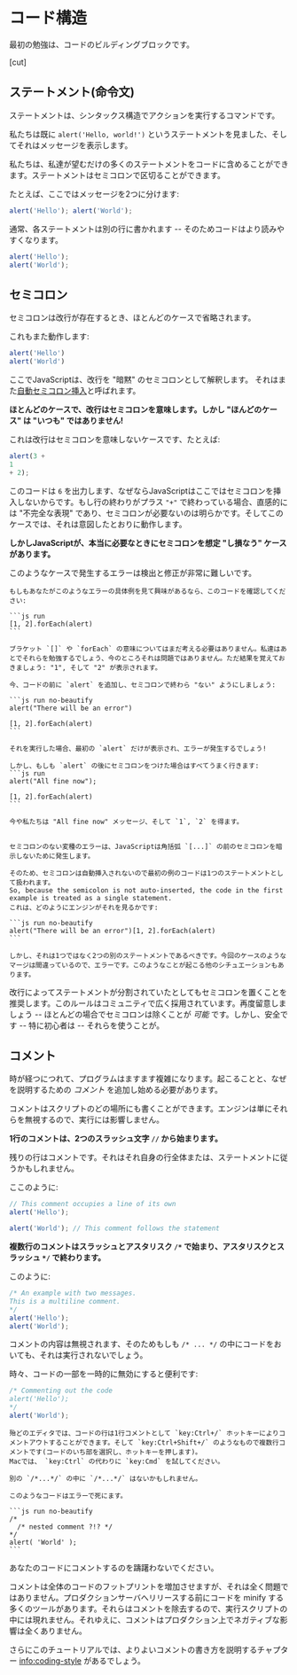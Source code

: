 # コード構造

最初の勉強は、コードのビルディングブロックです。

[cut]

## ステートメント(命令文)

ステートメントは、シンタックス構造でアクションを実行するコマンドです。

私たちは既に `alert('Hello, world!')` というステートメントを見ました、そしてそれはメッセージを表示します。

私たちは、私達が望むだけの多くのステートメントをコードに含めることができます。ステートメントはセミコロンで区切ることができます。

たとえば、ここではメッセージを2つに分けます:

```js run no-beautify
alert('Hello'); alert('World');
```

通常、各ステートメントは別の行に書かれます -- そのためコードはより読みやすくなります。

```js run no-beautify
alert('Hello');
alert('World');
```

## セミコロン

セミコロンは改行が存在するとき、ほとんどのケースで省略されます。

これもまた動作します:

```js run no-beautify
alert('Hello')
alert('World')
```

ここでJavaScriptは、改行を "暗黙" のセミコロンとして解釈します。
それはまた[自動セミコロン挿入](https://tc39.github.io/ecma262/#sec-automatic-semicolon-insertion)と呼ばれます。

**ほとんどのケースで、改行はセミコロンを意味します。しかし "ほんどのケース" は "いつも" ではありません!**

これは改行はセミコロンを意味しないケースです、たとえば:

```js run no-beautify
alert(3 +
1
+ 2);
```

このコードは `6` を出力します、なぜならJavaScriptはここではセミコロンを挿入しないからです。もし行の終わりがプラス `"+"` で終わっている場合、直感的には "不完全な表現" であり、セミコロンが必要ないのは明らかです。そしてこのケースでは、それは意図したとおりに動作します。

**しかしJavaScriptが、本当に必要なときにセミコロンを想定 "し損なう" ケースがあります。**

このようなケースで発生するエラーは検出と修正が非常に難しいです。

````smart header="An example of an error"
もしもあなたがこのようなエラーの具体例を見て興味があるなら、このコードを確認してください:

```js run
[1, 2].forEach(alert)
```

ブラケット `[]` や `forEach` の意味についてはまだ考える必要はありません。私達はあとでそれらを勉強するでしょう、今のところそれは問題ではありません。ただ結果を覚えておきましょう: "1", そして "2" が表示されます。

今、コードの前に `alert` を追加し、セミコロンで終わら "ない" ようにしましょう:

```js run no-beautify
alert("There will be an error")

[1, 2].forEach(alert)
```

それを実行した場合、最初の `alert` だけが表示され、エラーが発生するでしょう!

しかし、もしも `alert` の後にセミコロンをつけた場合はすべてうまく行きます:
```js run
alert("All fine now");

[1, 2].forEach(alert)  
```

今や私たちは "All fine now" メッセージ、そして `1`, `2` を得ます。


セミコロンのない変種のエラーは、JavaScriptは角括弧 `[...]` の前のセミコロンを暗示しないために発生します。

そのため、セミコロンは自動挿入されないので最初の例のコードは1つのステートメントとして扱われます。
So, because the semicolon is not auto-inserted, the code in the first example is treated as a single statement.
これは、どのようにエンジンがそれを見るかです:

```js run no-beautify
alert("There will be an error")[1, 2].forEach(alert)
```

しかし、それは1つではなく2つの別のステートメントであるべきです。今回のケースのようなマージは間違っているので、エラーです。このようなことが起こる他のシチュエーションもあります。
````

改行によってステートメントが分割されていたとしてもセミコロンを置くことを推奨します。このルールはコミュニティで広く採用されています。再度留意しましょう -- ほとんどの場合でセミコロンは除くことが *可能* です。しかし、安全です -- 特に初心者は -- それらを使うことが。

## コメント

時が経つにつれて、プログラムはますます複雑になります。起こることと、なぜを説明するための *コメント* を追加し始める必要があります。

コメントはスクリプトのどの場所にも書くことができます。エンジンは単にそれらを無視するので、実行には影響しません。

**1行のコメントは、2つのスラッシュ文字 `//` から始まります。**

残りの行はコメントです。それはそれ自身の行全体または、ステートメントに従うかもしれません。

ここのように:
```js run
// This comment occupies a line of its own
alert('Hello');

alert('World'); // This comment follows the statement
```

**複数行のコメントはスラッシュとアスタリスク <code>/&#42;</code> で始まり、アスタリスクとスラッシュ <code>&#42;/</code> で終わります。**

このように:

```js run
/* An example with two messages.
This is a multiline comment.
*/
alert('Hello');
alert('World');
```

コメントの内容は無視されます、そのためもしも <code>/&#42; ... &#42;/</code> の中にコードをおいても、それは実行されないでしょう。


時々、コードの一部を一時的に無効にすると便利です:

```js run
/* Commenting out the code
alert('Hello');
*/
alert('World');
```

```smart header="Use hotkeys!"
殆どのエディタでは、コードの行は1行コメントとして `key:Ctrl+/` ホットキーによりコメントアウトすることができます。そして `key:Ctrl+Shift+/` のようなもので複数行コメントです(コードのいち部を選択し、ホットキーを押します)。
Macでは、 `key:Ctrl` の代わりに `key:Cmd` を試してください。
```

````warn header="Nested comments are not supported!"
別の `/*...*/` の中に `/*...*/` はないかもしれません。

このようなコードはエラーで死にます。

```js run no-beautify
/*
  /* nested comment ?!? */
*/
alert( 'World' );
```
````

あなたのコードにコメントするのを躊躇わないでください。

コメントは全体のコードのフットプリントを増加させますが、それは全く問題ではありません。プロダクションサーバへリリースする前にコードを minify する多くのツールがあります。それらはコメントを除去するので、実行スクリプトの中には現れません。それゆえに、コメントはプロダクション上でネガティブな影響は全くありません。

さらにこのチュートリアルでは、よりよいコメントの書き方を説明するチャプター <info:coding-style> があるでしょう。
